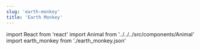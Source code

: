 ```yaml
---
slug: 'earth-monkey'
title: 'Earth Monkey'
---
```


import React from 'react'
import Animal from '../../../src/components/Animal'
import earth_monkey from './earth_monkey.json'

<Animal data={earth_monkey} />
